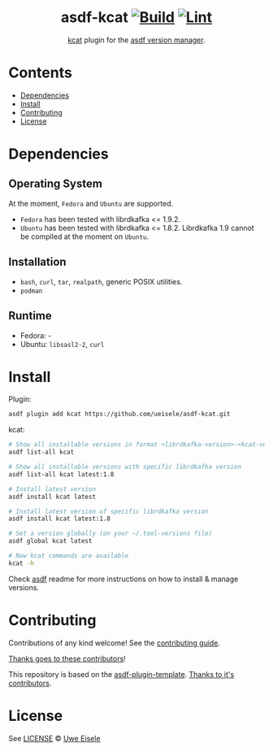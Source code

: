 <div align="center">

# asdf-kcat [![Build](https://github.com/ueisele/asdf-kcat/actions/workflows/build.yml/badge.svg)](https://github.com/ueisele/asdf-kcat/actions/workflows/build.yml) [![Lint](https://github.com/ueisele/asdf-kcat/actions/workflows/lint.yml/badge.svg)](https://github.com/ueisele/asdf-kcat/actions/workflows/lint.yml)


[kcat](<TOOL HOMEPAGE>) plugin for the [asdf version manager](https://asdf-vm.com).

</div>

# Contents

- [Dependencies](#dependencies)
- [Install](#install)
- [Contributing](#contributing)
- [License](#license)

# Dependencies

## Operating System

At the moment, `Fedora` and `Ubuntu` are supported.

- `Fedora` has been tested with librdkafka <= 1.9.2.
- `Ubuntu` has been tested with librdkafka <= 1.8.2. Librdkafka 1.9 cannot be compiled at the moment on `Ubuntu`.

## Installation

- `bash`, `curl`, `tar`, `realpath`, generic POSIX utilities.
- `podman`

## Runtime

- Fedora: -
- Ubuntu: `libsasl2-2`, `curl`

# Install

Plugin:

```bash
asdf plugin add kcat https://github.com/ueisele/asdf-kcat.git
```

kcat:

```bash
# Show all installable versions in format <librdkafka-version>-<kcat-version>
asdf list-all kcat

# Show all installable versions with specific librdkafka version
asdf list-all kcat latest:1.8

# Install latest version
asdf install kcat latest

# Install latest version of specific librdkafka version
asdf install kcat latest:1.8

# Set a version globally (on your ~/.tool-versions file)
asdf global kcat latest

# Now kcat commands are available
kcat -h
```

Check [asdf](https://github.com/asdf-vm/asdf) readme for more instructions on how to
install & manage versions.

# Contributing

Contributions of any kind welcome! See the [contributing guide](contributing.md).

[Thanks goes to these contributors](https://github.com/ueisele/asdf-kcat/graphs/contributors)!

This repository is based on the [asdf-plugin-template](https://github.com/asdf-vm/asdf-plugin-template). 
[Thanks to it's contributors](https://github.com/asdf-vm/asdf-plugin-template/graphs/contributors). 

# License

See [LICENSE](LICENSE) © [Uwe Eisele](https://github.com/ueisele/)
